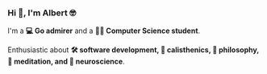 ### Hi 👋, I'm Albert 🤓

I'm a **💻 Go admirer** and a **🧑‍🎓 Computer Science student**.

Enthusiastic about **🛠️ software development, 🏃 calisthenics, 🪷 philosophy, 🧘 meditation, and 🧠 neuroscience**.
